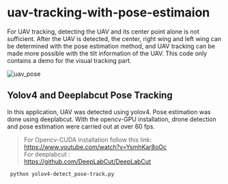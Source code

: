 # uav-tracking-with-pose-estimaion
For UAV tracking, detecting the UAV and its center point alone is not sufficient. After the UAV is detected, the center, right wing and left wing can be determined with the pose estimation method, and UAV tracking can be made more possible with the tilt information of the UAV. This code only contains a demo for the visual tracking part.

![uav_pose](https://github.com/KARAASLAN-AI/uav-tracking-with-pose-estimaion/blob/main/images/Untitled%20(2).gif)

##  Yolov4 and Deeplabcut Pose Tracking

In this application, UAV was detected using yolov4. Pose estimation was done using deeplabcut. With the opencv-GPU installation, drone detection and pose estimation were carried out at over 60 fps.

> For Opencv-CUDA installation follow this link: <br/>
https://www.youtube.com/watch?v=YsmhKar8oOc  <br/>
> For deeplabcut : <br/> https://github.com/DeepLabCut/DeepLabCut

``` python yolov4-detect_pose-track.py```
